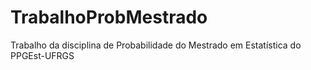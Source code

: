 # TrabalhoProbMestrado
Trabalho da disciplina de Probabilidade do Mestrado em Estatística do PPGEst-UFRGS

